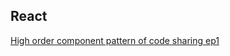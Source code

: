 ## React

[High order component pattern of code sharing ep1](https://github.com/enRose/blog/blob/master/React/hoc-pattern-of-code-sharing/hoc-pattern-of-code-sharing-ep1.md)
